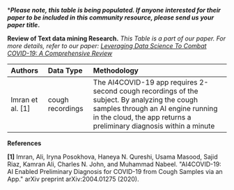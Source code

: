 
***_Please note, this table is being populated. If anyone interested for their paper to be included in this community resource, please send us your paper title_.**


**Review of Text data mining Research.** _This Table is a part of our paper. For more details, refer to our paper: [Leveraging Data Science To Combat COVID-19: A Comprehensive Review](https://www.researchgate.net/publication/340687152_Leveraging_Data_Science_To_Combat_COVID-19_A_Comprehensive_Review)_


| Authors |Data Type | Methodology|
| :---  | :--- | :--- |
|Imran et al. [1]|cough recordings|The AI4COVID-19 app requires 2-second cough recordings of the subject. By analyzing the cough samples through an AI engine running in the cloud, the app returns a preliminary diagnosis within a minute|







**References**

**[1]** Imran, Ali, Iryna Posokhova, Haneya N. Qureshi, Usama Masood, Sajid Riaz, Kamran Ali, Charles N. John, and Muhammad Nabeel. "AI4COVID-19: AI Enabled Preliminary Diagnosis for COVID-19 from Cough Samples via an App." arXiv preprint arXiv:2004.01275 (2020).
